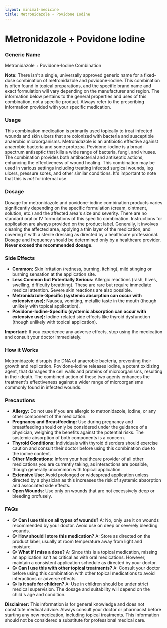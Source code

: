 ```yaml
---
layout: minimal-medicine
title: Metronidazole + Povidone Iodine
---
```


# Metronidazole + Povidone Iodine
### Generic Name
Metronidazole + Povidone-Iodine Combination

**Note:**  There isn't a single, universally approved generic name for a fixed-dose combination of metronidazole and povidone-iodine.  This combination is often found in topical preparations, and the specific brand name and exact formulation will vary depending on the manufacturer and region.  The information below pertains to the general properties and uses of this combination, not a specific product.  Always refer to the prescribing information provided with your specific medication.


### Usage

This combination medication is primarily used topically to treat infected wounds and skin ulcers that are colonized with bacteria and susceptible anaerobic microorganisms.  Metronidazole is an antibiotic effective against anaerobic bacteria and some protozoa. Povidone-iodine is a broad-spectrum antiseptic that kills a wide range of bacteria, fungi, and viruses.  The combination provides both antibacterial and antiseptic actions, enhancing the effectiveness of wound healing.  This combination may be used in various settings including treating infected surgical wounds, leg ulcers, pressure sores, and other similar conditions.  It's important to note that this is *not* for internal use.

### Dosage

Dosage for metronidazole and povidone-iodine combination products varies significantly depending on the specific formulation (cream, ointment, solution, etc.) and the affected area's size and severity.  There are no standard oral or IV formulations of this specific combination.   Instructions for application are always provided on the product label. Generally, it involves cleaning the affected area, applying a thin layer of the medication, and covering it with a sterile dressing as directed by a healthcare professional.  Dosage and frequency should be determined only by a healthcare provider.  **Never exceed the recommended dosage.**


### Side Effects

* **Common:**  Skin irritation (redness, burning, itching), mild stinging or burning sensation at the application site.
* **Less Common but Potentially Serious:**  Allergic reactions (rash, hives, swelling, difficulty breathing).  These are rare but require immediate medical attention.  Severe skin reactions are also possible.
* **Metronidazole-Specific (systemic absorption can occur with extensive use):** Nausea, vomiting, metallic taste in the mouth (though unlikely with topical application).
* **Povidone-Iodine-Specific (systemic absorption can occur with extensive use):** Iodine-related side effects like thyroid dysfunction (though unlikely with topical application).


**Important:**  If you experience any adverse effects, stop using the medication and consult your doctor immediately.


### How it Works

Metronidazole disrupts the DNA of anaerobic bacteria, preventing their growth and replication. Povidone-iodine releases iodine, a potent oxidizing agent, that damages the cell walls and proteins of microorganisms, resulting in their death. The combined action of these two agents enhances the treatment's effectiveness against a wider range of microorganisms commonly found in infected wounds.

### Precautions

* **Allergy:** Do not use if you are allergic to metronidazole, iodine, or any other component of the medication.
* **Pregnancy and Breastfeeding:** Use during pregnancy and breastfeeding should only be considered under the guidance of a physician, weighing the benefits against the potential risks.  The systemic absorption of both components is a concern.
* **Thyroid Conditions:** Individuals with thyroid disorders should exercise caution and consult their doctor before using this combination due to the iodine content.
* **Other Medications:**  Inform your healthcare provider of all other medications you are currently taking, as interactions are possible, though generally uncommon with topical application.
* **Extensive Use:** Avoid prolonged or widespread application unless directed by a physician as this increases the risk of systemic absorption and associated side effects.
* **Open Wounds:**  Use only on wounds that are not excessively deep or bleeding profusely.

### FAQs

* **Q: Can I use this on all types of wounds?** A: No, only use it on wounds recommended by your doctor. Avoid use on deep or severely bleeding wounds.
* **Q: How should I store this medication?** A: Store as directed on the product label, usually at room temperature away from light and moisture.
* **Q: What if I miss a dose?** A: Since this is a topical medication, missing an application isn't as critical as with oral medications. However, maintain a consistent application schedule as directed by your doctor.
* **Q: Can I use this with other topical treatments?** A: Consult your doctor before using this combination with other topical medications to avoid interactions or adverse effects.
* **Q: Is it safe for children?** A:  Use in children should be under strict medical supervision.  The dosage and suitability will depend on the child's age and condition.


**Disclaimer:** This information is for general knowledge and does not constitute medical advice.  Always consult your doctor or pharmacist before starting any new medication, including topical treatments.  This information should not be considered a substitute for professional medical care.
